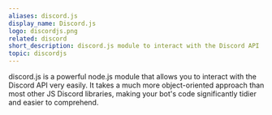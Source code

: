 ```yaml
---	
aliases: discord.js	
display_name: Discord.js	
logo: discordjs.png	
related: discord	
short_description: discord.js module to interact with the Discord API	
topic: discordjs	
---	
```

discord.js is a powerful node.js module that allows you to interact with the Discord API very easily. It takes a much more object-oriented approach than most other JS Discord libraries, making your bot's code significantly tidier and easier to comprehend.
